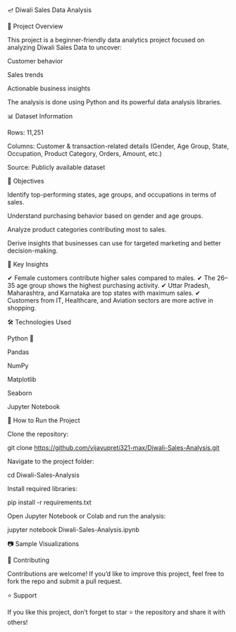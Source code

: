 🪔 Diwali Sales Data Analysis

📌 Project Overview

This project is a beginner-friendly data analytics project focused on analyzing Diwali Sales Data to uncover:

Customer behavior

Sales trends

Actionable business insights

The analysis is done using Python and its powerful data analysis libraries.

📊 Dataset Information

Rows: 11,251

Columns: Customer & transaction-related details (Gender, Age Group, State, Occupation, Product Category, Orders, Amount, etc.)

Source: Publicly available dataset

🎯 Objectives

Identify top-performing states, age groups, and occupations in terms of sales.

Understand purchasing behavior based on gender and age groups.

Analyze product categories contributing most to sales.

Derive insights that businesses can use for targeted marketing and better decision-making.

🔑 Key Insights

✔ Female customers contribute higher sales compared to males.
✔ The 26–35 age group shows the highest purchasing activity.
✔ Uttar Pradesh, Maharashtra, and Karnataka are top states with maximum sales.
✔ Customers from IT, Healthcare, and Aviation sectors are more active in shopping.

🛠 Technologies Used

Python 🐍

Pandas

NumPy

Matplotlib

Seaborn

Jupyter Notebook

🚀 How to Run the Project

Clone the repository:

git clone https://github.com/vijayupreti321-max/Diwali-Sales-Analysis.git


Navigate to the project folder:

cd Diwali-Sales-Analysis


Install required libraries:

pip install -r requirements.txt


Open Jupyter Notebook or Colab and run the analysis:

jupyter notebook Diwali-Sales-Analysis.ipynb

📷 Sample Visualizations




🤝 Contributing

Contributions are welcome! If you’d like to improve this project, feel free to fork the repo and submit a pull request.



⭐ Support

If you like this project, don’t forget to star ⭐ the repository and share it with others!

